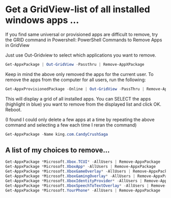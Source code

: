 # Get a GridView-list of all installed windows apps ...

If you find same universal or provisioned apps are difficult to remove, try the GRID command in Powershell:
PowerShell Commands to Remove Apps in GridView

Just use Out-Gridview to select which applications you want to remove.
```powershell
Get-AppxPackage | Out-GridView -Passthru | Remove-AppXPackage
```

Keep in mind the above only removed the apps for the current user. To remove the apps from the computer for all users, run the following:

```powershell
Get-AppxProvisionedPackage -Online | Out-GridView -PassThru | Remove-AppxProvisionedPackage -Online
```

This will display a grid of all installed apps. You can SELECT the apps (highlight in blue) you want to remove from the displayed list and click OK. Reboot.

(I found I could only delete a few apps at a time by repeating the above command and selecting a few each time I reran the command)
```powershell
Get-AppxPackage -Name king.com.CandyCrushSaga
```

## A list of my choices to remove...

```powershell
Get-AppxPackage *Microsoft.Xbox.TCUI* -AllUsers | Remove-AppxPackage
Get-AppxPackage *Microsoft.XboxApp* -AllUsers | Remove-AppxPackage
Get-AppxPackage *Microsoft.XboxGameOverlay* -AllUsers | Remove-AppxPackage
Get-AppxPackage *Microsoft.XboxGamingOverlay* -AllUsers | Remove-AppxPackage
Get-AppxPackage *Microsoft.XboxIdentityProvider* -AllUsers | Remove-AppxPackage
Get-AppxPackage *Microsoft.XboxSpeechToTextOverlay* -AllUsers | Remove-AppxPackage
Get-AppxPackage *Microsoft.YourPhone* -AllUsers | Remove-AppxPackage
```
